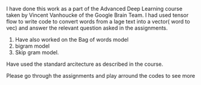 I have done this work as a part of the Advanced Deep Learning course taken by Vincent Vanhoucke of the Google Brain Team. I had used tensor flow to 
write code to convert words from a lage text into a vector( word to vec) and answer the relevant question asked in the assignments.

1. Have also worked on the Bag of words model
2. bigram model
3. Skip gram model.

Have used the standard arcitecture as described in the course.

Please go through the assignments and play arround the codes to see more
